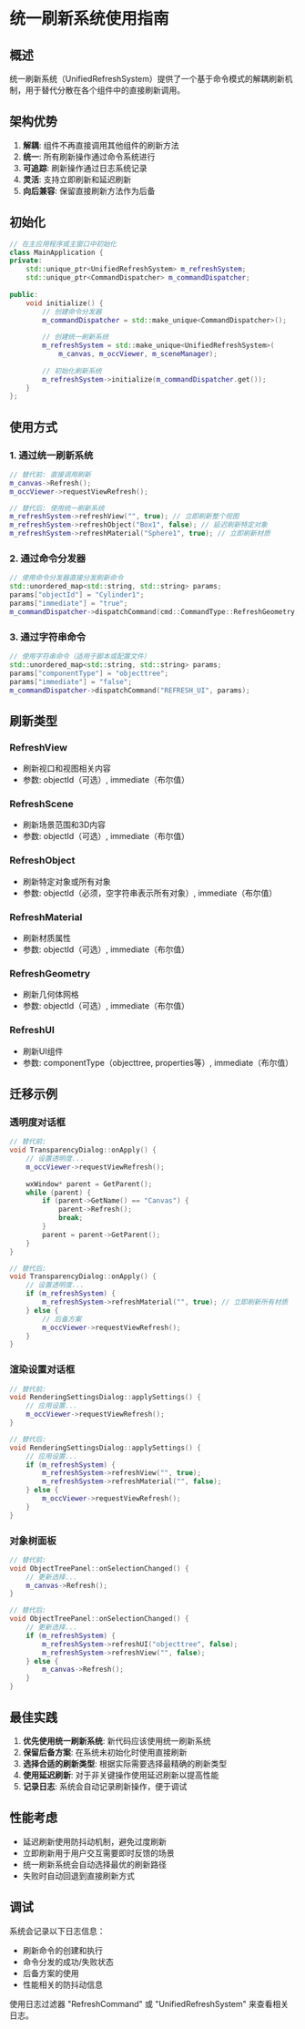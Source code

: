 # 统一刷新系统使用指南

## 概述

统一刷新系统（UnifiedRefreshSystem）提供了一个基于命令模式的解耦刷新机制，用于替代分散在各个组件中的直接刷新调用。

## 架构优势

1. **解耦**: 组件不再直接调用其他组件的刷新方法
2. **统一**: 所有刷新操作通过命令系统进行
3. **可追踪**: 刷新操作通过日志系统记录
4. **灵活**: 支持立即刷新和延迟刷新
5. **向后兼容**: 保留直接刷新方法作为后备

## 初始化

```cpp
// 在主应用程序或主窗口中初始化
class MainApplication {
private:
    std::unique_ptr<UnifiedRefreshSystem> m_refreshSystem;
    std::unique_ptr<CommandDispatcher> m_commandDispatcher;
    
public:
    void initialize() {
        // 创建命令分发器
        m_commandDispatcher = std::make_unique<CommandDispatcher>();
        
        // 创建统一刷新系统
        m_refreshSystem = std::make_unique<UnifiedRefreshSystem>(
            m_canvas, m_occViewer, m_sceneManager);
        
        // 初始化刷新系统
        m_refreshSystem->initialize(m_commandDispatcher.get());
    }
};
```

## 使用方式

### 1. 通过统一刷新系统

```cpp
// 替代前: 直接调用刷新
m_canvas->Refresh();
m_occViewer->requestViewRefresh();

// 替代后: 使用统一刷新系统
m_refreshSystem->refreshView("", true); // 立即刷新整个视图
m_refreshSystem->refreshObject("Box1", false); // 延迟刷新特定对象
m_refreshSystem->refreshMaterial("Sphere1", true); // 立即刷新材质
```

### 2. 通过命令分发器

```cpp
// 使用命令分发器直接分发刷新命令
std::unordered_map<std::string, std::string> params;
params["objectId"] = "Cylinder1";
params["immediate"] = "true";
m_commandDispatcher->dispatchCommand(cmd::CommandType::RefreshGeometry, params);
```

### 3. 通过字符串命令

```cpp
// 使用字符串命令（适用于脚本或配置文件）
std::unordered_map<std::string, std::string> params;
params["componentType"] = "objecttree";
params["immediate"] = "false";
m_commandDispatcher->dispatchCommand("REFRESH_UI", params);
```

## 刷新类型

### RefreshView

- 刷新视口和视图相关内容
- 参数: objectId（可选）, immediate（布尔值）

### RefreshScene

- 刷新场景范围和3D内容
- 参数: objectId（可选）, immediate（布尔值）

### RefreshObject

- 刷新特定对象或所有对象
- 参数: objectId（必须，空字符串表示所有对象）, immediate（布尔值）

### RefreshMaterial

- 刷新材质属性
- 参数: objectId（可选）, immediate（布尔值）

### RefreshGeometry

- 刷新几何体网格
- 参数: objectId（可选）, immediate（布尔值）

### RefreshUI

- 刷新UI组件
- 参数: componentType（objecttree, properties等）, immediate（布尔值）

## 迁移示例

### 透明度对话框

```cpp
// 替代前:
void TransparencyDialog::onApply() {
    // 设置透明度...
    m_occViewer->requestViewRefresh();
    
    wxWindow* parent = GetParent();
    while (parent) {
        if (parent->GetName() == "Canvas") {
            parent->Refresh();
            break;
        }
        parent = parent->GetParent();
    }
}

// 替代后:
void TransparencyDialog::onApply() {
    // 设置透明度...
    if (m_refreshSystem) {
        m_refreshSystem->refreshMaterial("", true); // 立即刷新所有材质
    } else {
        // 后备方案
        m_occViewer->requestViewRefresh();
    }
}
```

### 渲染设置对话框

```cpp
// 替代前:
void RenderingSettingsDialog::applySettings() {
    // 应用设置...
    m_occViewer->requestViewRefresh();
}

// 替代后:
void RenderingSettingsDialog::applySettings() {
    // 应用设置...
    if (m_refreshSystem) {
        m_refreshSystem->refreshView("", true);
        m_refreshSystem->refreshMaterial("", false);
    } else {
        m_occViewer->requestViewRefresh();
    }
}
```

### 对象树面板

```cpp
// 替代前:
void ObjectTreePanel::onSelectionChanged() {
    // 更新选择...
    m_canvas->Refresh();
}

// 替代后:
void ObjectTreePanel::onSelectionChanged() {
    // 更新选择...
    if (m_refreshSystem) {
        m_refreshSystem->refreshUI("objecttree", false);
        m_refreshSystem->refreshView("", false);
    } else {
        m_canvas->Refresh();
    }
}
```

## 最佳实践

1. **优先使用统一刷新系统**: 新代码应该使用统一刷新系统
2. **保留后备方案**: 在系统未初始化时使用直接刷新
3. **选择合适的刷新类型**: 根据实际需要选择最精确的刷新类型
4. **使用延迟刷新**: 对于非关键操作使用延迟刷新以提高性能
5. **记录日志**: 系统会自动记录刷新操作，便于调试

## 性能考虑

- 延迟刷新使用防抖动机制，避免过度刷新
- 立即刷新用于用户交互需要即时反馈的场景
- 统一刷新系统会自动选择最优的刷新路径
- 失败时自动回退到直接刷新方式

## 调试

系统会记录以下日志信息：

- 刷新命令的创建和执行
- 命令分发的成功/失败状态
- 后备方案的使用
- 性能相关的防抖动信息

使用日志过滤器 "RefreshCommand" 或 "UnifiedRefreshSystem" 来查看相关日志。

